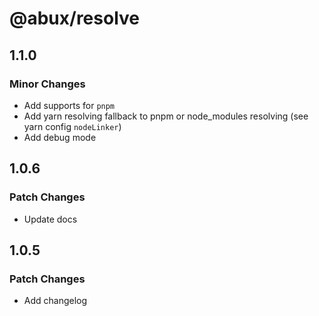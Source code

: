 # @abux/resolve

## 1.1.0

### Minor Changes

- Add supports for `pnpm`
- Add yarn resolving fallback to pnpm or node_modules resolving (see yarn config `nodeLinker`)
- Add debug mode

## 1.0.6

### Patch Changes

- Update docs

## 1.0.5

### Patch Changes

- Add changelog
